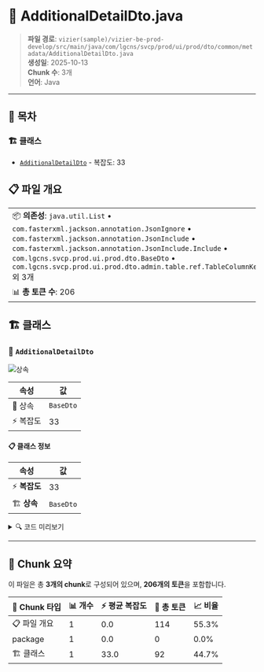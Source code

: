 # 📄 AdditionalDetailDto.java

> **파일 경로**: `vizier(sample)/vizier-be-prod-develop/src/main/java/com/lgcns/svcp/prod/ui/prod/dto/common/metadata/AdditionalDetailDto.java`  
> **생성일**: 2025-10-13  
> **Chunk 수**: 3개  
> **언어**: Java
---

## 📑 목차

### 🏗️ 클래스
- [`AdditionalDetailDto`](#class-additionaldetaildto) - 복잡도: 33

## 📋 파일 개요

| | |
|--|--|
| 📦 **의존성**: `java.util.List` • `com.fasterxml.jackson.annotation.JsonIgnore` • `com.fasterxml.jackson.annotation.JsonInclude` • `com.fasterxml.jackson.annotation.JsonInclude.Include` • `com.lgcns.svcp.prod.ui.prod.dto.BaseDto` • `com.lgcns.svcp.prod.ui.prod.dto.admin.table.ref.TableColumnKeyValue` 외 3개 | ⚡ **총 복잡도**: 33 |
| 📊 **총 토큰 수**: 206 |  |



## 🏗️ 클래스

### <a id="class-additionaldetaildto"></a>🎯 `AdditionalDetailDto`

![상속](https://img.shields.io/badge/상속-1개-blue)

| 속성 | 값 |
|------|----|
| 🧬 상속 | `BaseDto` |
| ⚡ 복잡도 | 33 |



#### 📋 클래스 정보

| 속성 | 값 |
|------|----|
| ⚡ **복잡도** | 33 || 📍 **라인 범위** | 17-17 |
| 🏗️ **상속** | `BaseDto` || 🏷️ **태그** | `class, java` |

<details>
<summary>🔍 코드 미리보기</summary>

```java
public class AdditionalDetailDto extends BaseDto {
	private String attrUuid;
	private String itemCode;
	private String fieldTypeCode;
	private String commGroupCode;
	private long sortNo;
	private String useYn;
	private String attrMaxLength;
	private String requiredYn;
	private String labelId;
	private String dispTab;
	private String dispCardYn;
	private String advSearchYn;
	private String attrVal;
	private String attrRefTableName;

	@JsonInclude(Include.NON_NULL)
	private List<TableColumnKeyValue> tableColumns;

	@JsonIgnore
	private String objUuid;
	private String obName;
	private String labelName;
	private String labelDscr;

	public String getAttrVal() {
		if (StringUtilCustom.isEmpty(attrVal) || (!"NF".equals(fieldTypeCode) && !"RF".equals(fieldTypeCode))) {
			return attrVal;
		}
		if ...
```

**Chunk 정보**
- 🆔 **ID**: `9e1635ebf917`
- 📍 **라인**: 17-17
- 📊 **토큰**: 92
- 🏷️ **태그**: `class, java`

</details>

---





## 🧩 Chunk 요약

이 파일은 총 **3개의 chunk**로 구성되어 있으며, **206개의 토큰**을 포함합니다.

| 🧩 Chunk 타입 | 📊 개수 | ⚡ 평균 복잡도 | 📝 총 토큰 | 📈 비율 |
|---------------|--------|-------------|----------|--------|
| 📋 파일 개요 | 1 | 0.0 | 114 | 55.3% |
| package | 1 | 0.0 | 0 | 0.0% |
| 🏗️ 클래스 | 1 | 33.0 | 92 | 44.7% |

